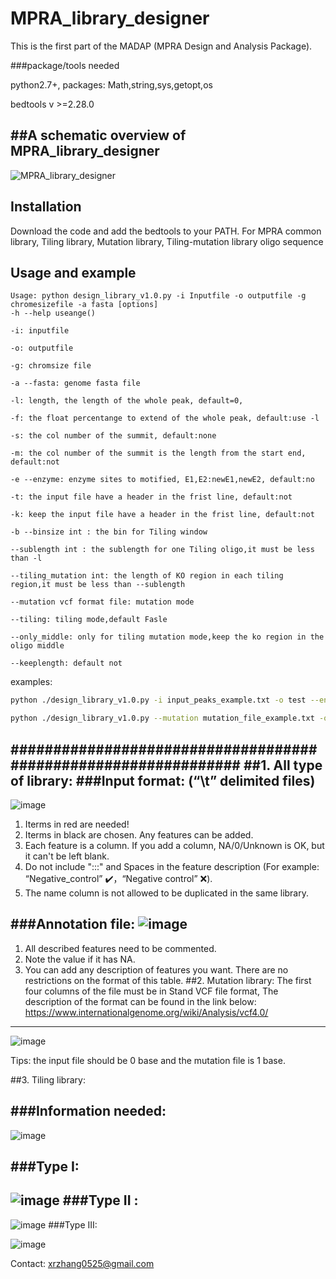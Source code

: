 # MPRA_library_designer

This is the first part of the MADAP (MPRA Design and Analysis Package).

###package/tools needed

python2.7+, 
packages: Math,string,sys,getopt,os

bedtools v >=2.28.0

##A schematic overview of MPRA_library_designer
----------------------------------------------------------------------
![MPRA_library_designer](https://github.com/pulab/CHD_DNVs/assets/66787411/7939882a-bf7e-4722-9b48-542bba6533c7)


## Installation

Download the code and add the bedtools to your PATH.
For MPRA common library, Tiling library, Mutation library, Tiling-mutation library oligo sequence

## Usage and example

```
Usage: python design_library_v1.0.py -i Inputfile -o outputfile -g chromesizefile -a fasta [options]
-h --help useange()

-i: inputfile

-o: outputfile

-g: chromsize file

-a --fasta: genome fasta file

-l: length, the length of the whole peak, default=0,

-f: the float percentange to extend of the whole peak, default:use -l

-s: the col number of the summit, default:none

-m: the col number of the summit is the length from the start end, default:not

-e --enzyme: enzyme sites to motified, E1,E2:newE1,newE2, default:no

-t: the input file have a header in the frist line, default:not

-k: keep the input file have a header in the frist line, default:not

-b --binsize int : the bin for Tiling window

--sublength int : the sublength for one Tiling oligo,it must be less than -l

--tiling_mutation int: the length of KO region in each tiling region,it must be less than --sublength

--mutation vcf format file: mutation mode

--tiling: tiling mode,default Fasle

--only_middle: only for tiling mutation mode,keep the ko region in the oligo middle

--keeplength: default not
```
examples:
```bash
python ./design_library_v1.0.py -i input_peaks_example.txt -o test --enzyme ATGC -l 400 -s 4 -g ~/database/hg38/hg38.chrom.sizes --fasta ~/database/hg38/hg38.fasta --tiling -b 5 --sublength 180 --only_middle --tiling_mutation 5
```
```bash
python ./design_library_v1.0.py --mutation mutation_file_example.txt -o test2 --enzyme ATGC -l 170 --fasta hg38.fasta -t
```
###############################################################
##1. All type of library:
###Input format: (“\t” delimited files)
----------------------------------------------------------------------
![image](https://user-images.githubusercontent.com/66787411/127383828-93042f84-9ea8-40b5-8e17-2d13d6e9d247.png)

1.	Iterms in red are needed!
2.	Iterms in black are chosen. Any features can be added. 
3.	Each feature is a column. If you add a column, NA/0/Unknown is OK, but it can't be left blank.
4.	Do not include ":::" and Spaces in the feature description (For example:  “Negative_control” ✔️，“Negative control” ❌).
5.	The name column is not allowed to be duplicated in the same library.

###Annotation file:
![image](https://user-images.githubusercontent.com/66787411/127383926-a80aa9b8-90c5-4c68-86c2-407b60249930.png)
----------------------------------------------------------------------
1.	All described features need to be commented.
2.	Note the value if it has NA.
3.	You can add any description of features you want. There are no restrictions on the format of this table.
##2. Mutation library:
The first four columns of the file must be in Stand VCF file format,
The description of the format can be found in the link below:
https://www.internationalgenome.org/wiki/Analysis/vcf4.0/
----------------------------------------------------------------------
![image](https://user-images.githubusercontent.com/66787411/127384089-76b9df55-dfcb-4ed7-bad6-c36c3c7d56ad.png)

Tips: the input file should be 0 base and the mutation file is 1 base. 

##3. Tiling library:

###Information needed: 
----------------------------------------------------------------------
![image](https://user-images.githubusercontent.com/66787411/127384122-cf43215f-1c77-4e8e-b4f4-68423707073b.png)

###Type I:
----------------------------------------------------------------------
![image](https://user-images.githubusercontent.com/66787411/127384161-ab9711c6-449b-47f4-951d-3c17378ce312.png)
###Type II :
----------------------------------------------------------------------
![image](https://user-images.githubusercontent.com/66787411/127384204-f92bfd5a-9af4-4575-b2cc-02d1b7b8962f.png)
###Type III:

![image](https://user-images.githubusercontent.com/66787411/127384257-de32dfdc-c247-499c-ac35-087de23f7bec.png)


Contact: xrzhang0525@gmail.com 




